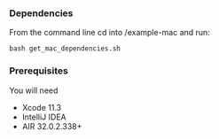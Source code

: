 ### Dependencies
From the command line cd into /example-mac and run:

```shell
bash get_mac_dependencies.sh
```

### Prerequisites

You will need

- Xcode 11.3
- IntelliJ IDEA
- AIR 32.0.2.338+
